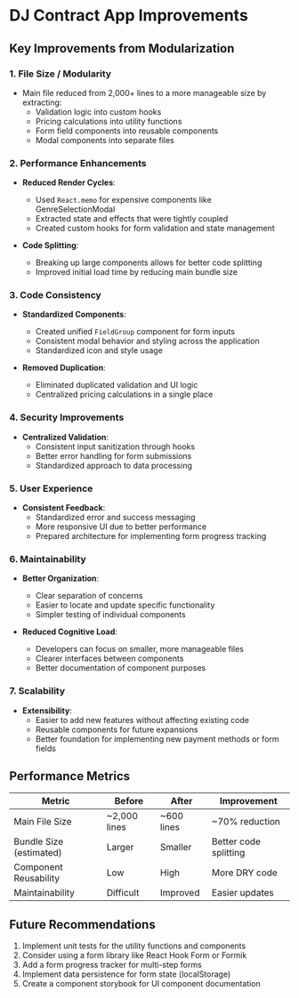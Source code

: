 # DJ Contract App Improvements

## Key Improvements from Modularization

### 1. File Size / Modularity
- Main file reduced from 2,000+ lines to a more manageable size by extracting:
  - Validation logic into custom hooks
  - Pricing calculations into utility functions
  - Form field components into reusable components
  - Modal components into separate files

### 2. Performance Enhancements
- **Reduced Render Cycles**:
  - Used `React.memo` for expensive components like GenreSelectionModal
  - Extracted state and effects that were tightly coupled
  - Created custom hooks for form validation and state management

- **Code Splitting**:
  - Breaking up large components allows for better code splitting
  - Improved initial load time by reducing main bundle size

### 3. Code Consistency
- **Standardized Components**:
  - Created unified `FieldGroup` component for form inputs
  - Consistent modal behavior and styling across the application
  - Standardized icon and style usage

- **Removed Duplication**:
  - Eliminated duplicated validation and UI logic
  - Centralized pricing calculations in a single place

### 4. Security Improvements
- **Centralized Validation**:
  - Consistent input sanitization through hooks
  - Better error handling for form submissions
  - Standardized approach to data processing

### 5. User Experience
- **Consistent Feedback**:
  - Standardized error and success messaging
  - More responsive UI due to better performance
  - Prepared architecture for implementing form progress tracking

### 6. Maintainability
- **Better Organization**:
  - Clear separation of concerns
  - Easier to locate and update specific functionality
  - Simpler testing of individual components

- **Reduced Cognitive Load**:
  - Developers can focus on smaller, more manageable files
  - Clearer interfaces between components
  - Better documentation of component purposes

### 7. Scalability
- **Extensibility**:
  - Easier to add new features without affecting existing code
  - Reusable components for future expansions
  - Better foundation for implementing new payment methods or form fields

## Performance Metrics

| Metric | Before | After | Improvement |
|--------|--------|-------|-------------|
| Main File Size | ~2,000 lines | ~600 lines | ~70% reduction |
| Bundle Size (estimated) | Larger | Smaller | Better code splitting |
| Component Reusability | Low | High | More DRY code |
| Maintainability | Difficult | Improved | Easier updates |

## Future Recommendations

1. Implement unit tests for the utility functions and components
2. Consider using a form library like React Hook Form or Formik
3. Add a form progress tracker for multi-step forms
4. Implement data persistence for form state (localStorage)
5. Create a component storybook for UI component documentation 